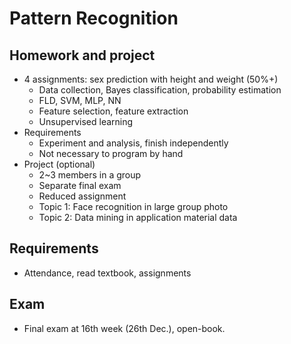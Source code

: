 # Pattern Recognition

## Homework and project
* 4 assignments: sex prediction with height and weight (50%+)
	* Data collection, Bayes classification, probability estimation
	* FLD, SVM, MLP, NN
	* Feature selection, feature extraction
	* Unsupervised learning
* Requirements
	* Experiment and analysis, finish independently
	* Not necessary to program by hand
* Project (optional)
	* 2~3 members in a group
	* Separate final exam
	* Reduced assignment
	* Topic 1: Face recognition in large group photo
	* Topic 2: Data mining in application material data

## Requirements
* Attendance, read textbook, assignments

## Exam
* Final exam at 16th week (26th Dec.), open-book.